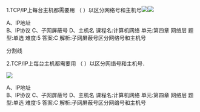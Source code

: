 1.TCP/IP上每台主机都需要用 （ ）以区分网络号和主机号![](https://lmg.jj20.com/up/allimg/tp09/210F2130512J47-0-lp.jpg)![](https://lmg.jj20.com/up/allimg/1114/062621110J7/210626110J7-10-1200.jpg)

A、IP地址  
B、IP协议
C、子网屏蔽号 
D、主机名
课程名:计算机网络
单元:第四章 网络层
题型:单选
难度:5
答案:C
解析:子网屏蔽号区分网络号和主机号

分割线

2.TCP/IP上每台主机都需要用 （ ）以区分网络号和主机号．

![](https://lmg.jj20.com/up/allimg/1114/062621110J7/210626110J7-10-1200.jpg)

A、IP地址  
B、IP协议
C、子网屏蔽号 
D、主机名
课程名:计算机网络
单元:第四章 网络层
题型:单选
难度:5
答案:C
解析:子网屏蔽号区分网络号和主机号

